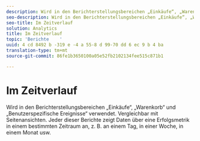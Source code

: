 ```yaml
---
description: Wird in den Berichterstellungsbereichen „Einkäufe“, „Warenkorb“ und „Benutzerspezifische Ereignisse“ verwendet. Vergleichbar mit Seitenansichten. Jeder dieser Berichte zeigt Daten über eine Erfolgsmetrik in einem bestimmten Zeitraum an, z. B. an einem Tag, in einer Woche, in einem Monat usw.
seo-description: Wird in den Berichterstellungsbereichen „Einkäufe“, „Warenkorb“ und „Benutzerspezifische Ereignisse“ verwendet. Vergleichbar mit Seitenansichten. Jeder dieser Berichte zeigt Daten über eine Erfolgsmetrik in einem bestimmten Zeitraum an, z. B. an einem Tag, in einer Woche, in einem Monat usw.
seo-title: Im Zeitverlauf
solution: Analytics
title: Im Zeitverlauf
topic: 'Berichte    '
uuid: 4 cd 8492 b -319 e -4 a 55-8 d 99-70 dd 6 ec 9 b 4 ba
translation-type: tm+mt
source-git-commit: 86fe1b3650100a05e52fb2102134fee515c871b1

---
```



# Im Zeitverlauf

Wird in den Berichterstellungsbereichen „Einkäufe“, „Warenkorb“ und „Benutzerspezifische Ereignisse“ verwendet. Vergleichbar mit Seitenansichten. Jeder dieser Berichte zeigt Daten über eine Erfolgsmetrik in einem bestimmten Zeitraum an, z. B. an einem Tag, in einer Woche, in einem Monat usw.


